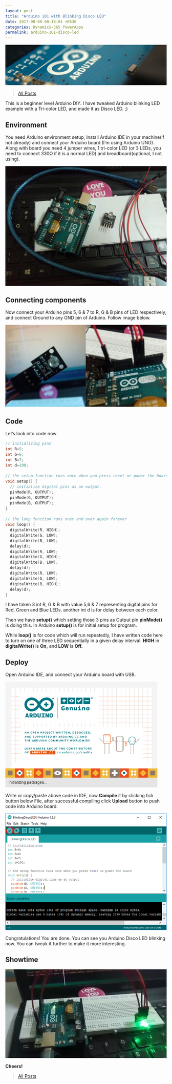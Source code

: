 ```yaml
---
layout: post
title: "Arduino 101 with Blinking Disco LED"
date: 2017-08-08 00:18:01 +0530
categories: Dynamics-365 PowerApps
permalink: arduino-101-disco-led
---
```


![Arduino 101 with Blinking Disco LED](assets/2017-08-08/banner.png)

>[All Posts](https://www.ashishvishwakarma.com/posts/)

This is a beginner level Arduino DIY. I have tweaked Arduino blinking LED example with a Tri-color LED, and made it as Disco LED. ;)

## Environment
You need Arduino environment setup, Install Arduino IDE in your machine(if not already) and connect your Arduino board (I’m using Arduino UNO). Along with board you need 4 jumper wires, 1 tri-color LED (or 3 LEDs, you need to connect 330Ω if it is a normal LED) and breadboard(optional, I not using).

![components](assets/2017-08-08/components.png)

## Connecting components
Now connect your Arduino pins 5, 6 & 7 to R, G & B pins of LED respectively, and  connect Ground to any GND pin of Arduino. Follow image below.

![LED_Connection](assets/2017-08-08/LED_Connection.png)

## Code
Let’s look into code now

```c
// initializing pins
int R=5;
int G=6;
int B=7;
int d=100;

// the setup function runs once when you press reset or power the board
void setup() {
  // initialize digital pins as an output.
  pinMode(R, OUTPUT);
  pinMode(G, OUTPUT);
  pinMode(B, OUTPUT);
}

// the loop function runs over and over again forever
void loop() {
  digitalWrite(R, HIGH);           
  digitalWrite(G, LOW);     
  digitalWrite(B, LOW);
  delay(d);
  digitalWrite(R, LOW);           
  digitalWrite(G, HIGH);     
  digitalWrite(B, LOW);
  delay(d);
  digitalWrite(R, LOW);           
  digitalWrite(G, LOW);     
  digitalWrite(B, HIGH);
  delay(d);
}
```

I have taken 3 int R, G & B with value 5,6 & 7 representing digital pins for Red, Green and Blue LEDs. another int d is for delay between each color.

Then we have **setup()** which setting those 3 pins as Output pin **pinMode()** is doing this. In Arduino **setup()** is for initial setup for program. 

While **loop()** is for code which will run repeatedly, I have written code here to turn on one of three LED sequentially in a given delay interval. **HIGH** in **digitalWrite()** is **On,** and **LOW** is **Off.**

## Deploy
Open Arduino IDE, and connect your Arduino board with USB.

![Arduino_IDE_Splash](assets/2017-08-08/Arduino_IDE_Splash.png)

Write or copy/paste above code in IDE, now **Compile** it by clicking tick button below File, after successful compiling click **Upload** button to push code into Arduino board.

![code](assets/2017-08-08/code.png)

Congratulations! You are done. You can see you Arduino Disco LED blinking now. You can tweak it further to make it more interesting.

## Showtime

![Arduino_Disco_LED.webp might not be visible in older browsers](assets/2017-08-08/Arduino_Disco_LED.webp)

**Cheers!** 

>[All Posts](https://www.ashishvishwakarma.com/posts/)
